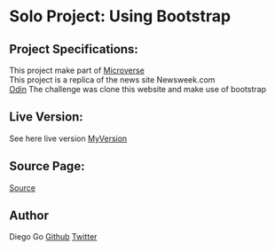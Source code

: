 # Solo Project: Using Bootstrap
## Project Specifications:

This project make part of [Microverse](https://www.microverse.org)<br>
This project is a replica of the news site Newsweek.com <br>
[Odin](https://www.theodinproject.com/courses/html5-and-css3/lessons/using-bootstrap)
The challenge  was clone this website and make use of bootstrap
## Live Version:

See here live version [MyVersion](https://digomes87.github.io/Using-Bootstrap/)

## Source Page:

[Source](https://www.newsweek.com/)

## Author
Diego Go [Github](https://github.com/digomes87) [Twitter](https://twitter.com/devDiegoGo)
